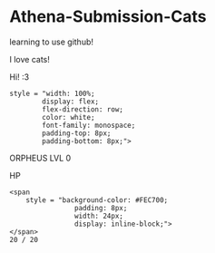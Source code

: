 # Athena-Submission-Cats
learning to use github!

<!DOCTYPE html>
<head>I love cats!</head>
<body>
<p>Hi! :3</p>
<!-- all the cool stuff goes here! -->
</body>
<div>

	style = "width: 100%; 
			display: flex;
			flex-direction: row;
			color: white;
			font-family: monospace;
			padding-top: 8px;
			padding-bottom: 8px;">

<span>ORPHEUS LVL 0</span>

<span 
	style = "margin-left: auto; 
			margin-right: auto;">
		HP 
	
	<span 
		style = "background-color: #FEC700;
					padding: 8px;
					width: 24px;
					display: inline-block;">
	</span>
	20 / 20
</div>